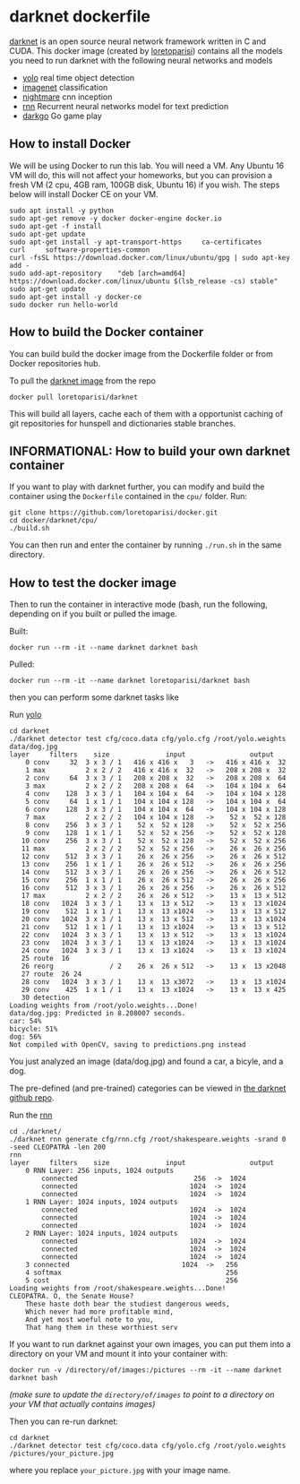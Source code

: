 # darknet dockerfile
[darknet](http://pjreddie.com/darknet/) is an open source neural network framework written in C and CUDA. This docker image (created by [loretoparisi](https://github.com/loretoparisi/docker/tree/master/darknet)) contains all the models you need to run darknet with the following neural networks and models

- [yolo](http://pjreddie.com/darknet/yolo/) real time object detection
- [imagenet](http://pjreddie.com/darknet/imagenet/) classification
- [nightmare](http://pjreddie.com/darknet/nightmare/) cnn inception
- [rnn](http://pjreddie.com/darknet/rnns-in-darknet/) Recurrent neural networks model for text prediction
- [darkgo](http://pjreddie.com/darknet/darkgo-go-in-darknet/) Go game play

## How to install Docker

We will be using Docker to run this lab. You will need a VM. Any Ubuntu 16 VM will do, this will not affect your homeworks, but you can provision a fresh VM (2 cpu, 4GB ram, 100GB disk, Ubuntu 16) if you wish. The steps below will install Docker CE on your VM.

```
sudo apt install -y python
sudo apt-get remove -y docker docker-engine docker.io
sudo apt-get -f install
sudo apt-get update
sudo apt-get install -y apt-transport-https     ca-certificates     curl     software-properties-common
curl -fsSL https://download.docker.com/linux/ubuntu/gpg | sudo apt-key add -
sudo add-apt-repository    "deb [arch=amd64] https://download.docker.com/linux/ubuntu $(lsb_release -cs) stable"
sudo apt-get update
sudo apt-get install -y docker-ce
sudo docker run hello-world
```

## How to build the Docker container
You can build build the docker image from the Dockerfile folder or from Docker repositories hub.

To pull the [darknet image](https://store.docker.com/community/images/loretoparisi/darknet) from the repo

```
docker pull loretoparisi/darknet
```

This will build all layers, cache each of them with a opportunist caching of git repositories for hunspell and dictionaries stable branches.

## INFORMATIONAL: How to build your own darknet container
If you want to play with darknet further, you can modify and build the container using the `Dockerfile` contained in the `cpu/` folder. Run:

```
git clone https://github.com/loretoparisi/docker.git
cd docker/darknet/cpu/
./build.sh
```

You can then run and enter the container by running
`./run.sh` in the same directory.

## How to test the docker image


Then to run the container in interactive mode (bash, run the following, depending on if you built or pulled the image.

Built:
```
docker run --rm -it --name darknet darknet bash
```

Pulled:
```
docker run --rm -it --name darknet loretoparisi/darknet bash
```

then you can perform some darknet tasks like

Run [yolo](http://pjreddie.com/darknet/yolo/)

```
cd darknet
./darknet detector test cfg/coco.data cfg/yolo.cfg /root/yolo.weights data/dog.jpg
layer     filters    size              input                output
    0 conv     32  3 x 3 / 1   416 x 416 x   3   ->   416 x 416 x  32
    1 max          2 x 2 / 2   416 x 416 x  32   ->   208 x 208 x  32
    2 conv     64  3 x 3 / 1   208 x 208 x  32   ->   208 x 208 x  64
    3 max          2 x 2 / 2   208 x 208 x  64   ->   104 x 104 x  64
    4 conv    128  3 x 3 / 1   104 x 104 x  64   ->   104 x 104 x 128
    5 conv     64  1 x 1 / 1   104 x 104 x 128   ->   104 x 104 x  64
    6 conv    128  3 x 3 / 1   104 x 104 x  64   ->   104 x 104 x 128
    7 max          2 x 2 / 2   104 x 104 x 128   ->    52 x  52 x 128
    8 conv    256  3 x 3 / 1    52 x  52 x 128   ->    52 x  52 x 256
    9 conv    128  1 x 1 / 1    52 x  52 x 256   ->    52 x  52 x 128
   10 conv    256  3 x 3 / 1    52 x  52 x 128   ->    52 x  52 x 256
   11 max          2 x 2 / 2    52 x  52 x 256   ->    26 x  26 x 256
   12 conv    512  3 x 3 / 1    26 x  26 x 256   ->    26 x  26 x 512
   13 conv    256  1 x 1 / 1    26 x  26 x 512   ->    26 x  26 x 256
   14 conv    512  3 x 3 / 1    26 x  26 x 256   ->    26 x  26 x 512
   15 conv    256  1 x 1 / 1    26 x  26 x 512   ->    26 x  26 x 256
   16 conv    512  3 x 3 / 1    26 x  26 x 256   ->    26 x  26 x 512
   17 max          2 x 2 / 2    26 x  26 x 512   ->    13 x  13 x 512
   18 conv   1024  3 x 3 / 1    13 x  13 x 512   ->    13 x  13 x1024
   19 conv    512  1 x 1 / 1    13 x  13 x1024   ->    13 x  13 x 512
   20 conv   1024  3 x 3 / 1    13 x  13 x 512   ->    13 x  13 x1024
   21 conv    512  1 x 1 / 1    13 x  13 x1024   ->    13 x  13 x 512
   22 conv   1024  3 x 3 / 1    13 x  13 x 512   ->    13 x  13 x1024
   23 conv   1024  3 x 3 / 1    13 x  13 x1024   ->    13 x  13 x1024
   24 conv   1024  3 x 3 / 1    13 x  13 x1024   ->    13 x  13 x1024
   25 route  16
   26 reorg              / 2    26 x  26 x 512   ->    13 x  13 x2048
   27 route  26 24
   28 conv   1024  3 x 3 / 1    13 x  13 x3072   ->    13 x  13 x1024
   29 conv    425  1 x 1 / 1    13 x  13 x1024   ->    13 x  13 x 425
   30 detection
Loading weights from /root/yolo.weights...Done!
data/dog.jpg: Predicted in 8.208007 seconds.
car: 54%
bicycle: 51%
dog: 56%
Not compiled with OpenCV, saving to predictions.png instead
```
You just analyzed an image (data/dog.jpg) and found a car, a bicyle, and a dog.

The pre-defined (and pre-trained) categories can be viewed in [the darknet github repo](https://github.com/pjreddie/darknet/blob/master/examples/yolo.c).

Run the [rnn](http://pjreddie.com/darknet/rnns-in-darknet/)

```
cd ./darknet/
./darknet rnn generate cfg/rnn.cfg /root/shakespeare.weights -srand 0 -seed CLEOPATRA -len 200 
rnn
layer     filters    size              input                output
    0 RNN Layer: 256 inputs, 1024 outputs
		connected                             256  ->  1024
		connected                            1024  ->  1024
		connected                            1024  ->  1024
    1 RNN Layer: 1024 inputs, 1024 outputs
		connected                            1024  ->  1024
		connected                            1024  ->  1024
		connected                            1024  ->  1024
    2 RNN Layer: 1024 inputs, 1024 outputs
		connected                            1024  ->  1024
		connected                            1024  ->  1024
		connected                            1024  ->  1024
    3 connected                            1024  ->   256
    4 softmax                                         256
    5 cost                                            256
Loading weights from /root/shakespeare.weights...Done!
CLEOPATRA. O, the Senate House?
    These haste doth bear the studiest dangerous weeds,
    Which never had more profitable mind,
    And yet most woeful note to you,
    That hang them in these worthiest serv
```

If you want to run darknet against your own images, you can put them into a directory on your VM and mount it into your container with:

```
docker run -v /directory/of/images:/pictures --rm -it --name darknet darknet bash
```

*(make sure to update the `directory/of/images` to point to a directory on your VM that actually contains images)*

Then you can re-run darknet:

```
cd darknet
./darknet detector test cfg/coco.data cfg/yolo.cfg /root/yolo.weights /pictures/your_picture.jpg
```
where you replace `your_picture.jpg` with your image name.
